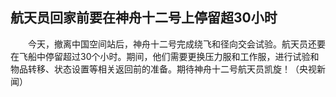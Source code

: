 ## 航天员回家前要在神舟十二号上停留超30小时
　　今天，撤离中国空间站后，神舟十二号完成绕飞和径向交会试验。航天员还要在飞船中停留超过30个小时。期间，他们需要更换压力服和工作服，进行试验和物品转移、状态设置等相关返回前的准备。期待神舟十二号航天员凯旋！（央视新闻）

